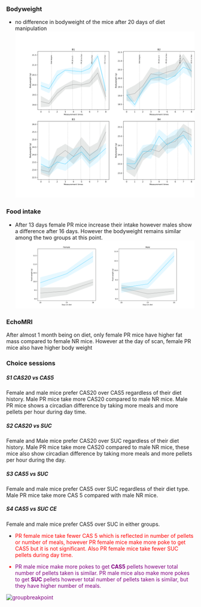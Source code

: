 ### Bodyweight
* no difference in bodyweight of the mice after 20 days of diet manipulation
![bodyweight](https://github.com/Htbibalan/FEDPROFERENCE/blob/main/plots/bodyweight.png)
### Food intake
* After 13 days female PR mice increase their intake however males show a difference after 16 days. However the bodyweight remains similar among the two groups at this point.
![foodintake](https://github.com/Htbibalan/FEDPROFERENCE/blob/main/plots/foodintake.png)
### EchoMRI
After almost 1 month being on diet, only female PR mice have higher fat mass compared to female NR mice. However at the day of scan, female PR mice also have higher body weight

### Choice sessions
##### S1 CAS20 vs CAS5
Female and male mice prefer CAS20 over CAS5 regardless of their diet history.
Male PR mice take more CAS20 compared to  male NR mice.
Male PR mice shows a circadian difference by taking more meals and more pellets per hour during day time.

##### S2 CAS20 vs SUC
Female and Male mice prefer CAS20 over SUC regardless of their diet history.
Male PR mice take more CAS20 compared to male NR mice, these mice also show circadian difference by taking more meals and more pellets per hour during the day.

##### S3 CAS5 vs SUC
Female and male mice prefer CAS5 over SUC regardless of their diet type.
Male PR mice take more CAS 5 compared with male NR mice.

##### S4 CAS5 vs SUC CE
Female and male mice prefer CAS5 over SUC in either groups.
* <font color = "red"> PR female mice take fewer CAS 5 which is reflected in number of pellets or number of meals, however PR female mice make more poke to get CAS5 but it is not significant. Also PR female mice take fewer SUC pellets during day time.

* <font color = "purple">  PR male mice make more pokes to get **CAS5** pellets however total number of pellets taken is similar. PR male mice also make more pokes to get **SUC** pellets however total number of pellets taken is similar, but they have higher number of meals.





![groupbreakpoint](https://github.com/Htbibalan/FEDPROFERENCE/blob/main/plots/GroupBreakpointPlot1.png)


